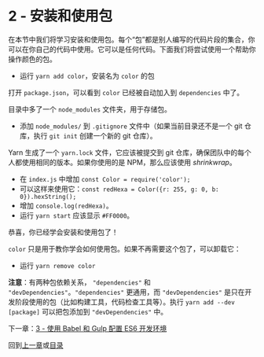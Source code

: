 # 2 - 安装和使用包

在本节中我们将学习安装和使用包。每个“包”都是别人编写的代码片段的集合，你可以在你自己的代码中使用。它可以是任何代码。下面我们将尝试使用一个帮助你操作颜色的包。

- 运行 `yarn add color`，安装名为 `color` 的包

打开 `package.json`，可以看到 `color` 已经被自动加入到 `dependencies` 中了。

目录中多了一个 `node_modules` 文件夹，用于存储包。

- 添加 `node_modules/` 到 `.gitignore` 文件中（如果当前目录还不是一个 git 仓库，执行 `git init` 创建一个新的 git 仓库）。

Yarn 生成了一个 `yarn.lock` 文件，它应该被提交到 git 仓库，确保团队中的每个人都使用相同的版本。如果你使用的是 NPM，那么应该使用 *shrinkwrap*。

- 在 `index.js` 中增加 `const Color = require('color');`
- 可以这样来使用它：`const redHexa = Color({r: 255, g: 0, b: 0}).hexString();`
- 增加 `console.log(redHexa)`。
- 运行 `yarn start` 应该显示 `#FF0000`。

恭喜，你已经学会安装和使用包了！

`color` 只是用于教你学会如何使用包。如果不再需要这个包了，可以卸载它：

- 运行 `yarn remove color`

**注意**：有两种包依赖关系， `"dependencies"` 和 `"devDependencies"`。`"dependencies"` 更通用，而 `"devDependencies"` 是只在开发阶段使用的包（比如构建工具，代码检查工具等）。执行 `yarn add --dev [package]` 可以把包添加到 `"devDependencies"` 中。

下一章：[3 - 使用 Babel 和 Gulp 配置 ES6 开发环境](/tutorial/3-es6-babel-gulp)

回到[上一章](/tutorial/1-node-npm-yarn-package-json)或[目录](https://github.com/pd4d10/js-stack-from-scratch)
